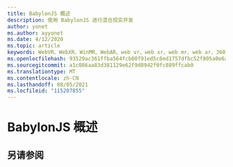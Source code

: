```yaml
---
title: BabylonJS 概述
description: 使用 BabylonJS 进行混合现实开发
author: yonet
ms.author: ayyonet
ms.date: 4/12/2020
ms.topic: article
keywords: WebVR、WebXR、WinMR、WebAR、web vr、web xr、web mr、web ar、360、360 视频、360 视频、360 照片、360 照片、360 内容、沉浸式 Web、沉浸式 Web、沉浸式 Web、IW
ms.openlocfilehash: 93529ac361ffba564fcb08f91ed5c8ed1757dfbc52f805a0e6ab0199145d7c7f
ms.sourcegitcommit: a1c086aa83d381129e62f9d8942f0fc889ffcab0
ms.translationtype: MT
ms.contentlocale: zh-CN
ms.lasthandoff: 08/05/2021
ms.locfileid: "115207855"
---
```

# <a name="babylonjs-overview"></a>BabylonJS 概述

## <a name="see-also"></a>另请参阅

